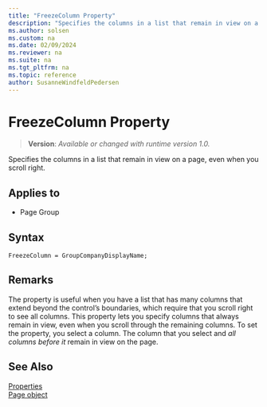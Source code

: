 ```yaml
---
title: "FreezeColumn Property"
description: "Specifies the columns in a list that remain in view on a page, even when you scroll right."
ms.author: solsen
ms.custom: na
ms.date: 02/09/2024
ms.reviewer: na
ms.suite: na
ms.tgt_pltfrm: na
ms.topic: reference
author: SusanneWindfeldPedersen
---
```

[//]: # (START>DO_NOT_EDIT)
[//]: # (IMPORTANT:Do not edit any of the content between here and the END>DO_NOT_EDIT.)
[//]: # (Any modifications should be made in the .xml files in the ModernDev repo.)
# FreezeColumn Property
> **Version**: _Available or changed with runtime version 1.0._

Specifies the columns in a list that remain in view on a page, even when you scroll right.

## Applies to
-   Page Group

[//]: # (IMPORTANT: END>DO_NOT_EDIT)

## Syntax

```AL
FreezeColumn = GroupCompanyDisplayName;
```

## Remarks

The property is useful when you have a list that has many columns that extend beyond the control’s boundaries, which require that you scroll right to see all columns. This property lets you specify columns that always remain in view, even when you scroll through the remaining columns. To set the property, you select a column. The column that you select and *all columns before it* remain in view on the page.

## See Also  

[Properties](devenv-properties.md)  
[Page object](../devenv-page-object.md)  
